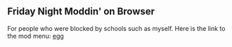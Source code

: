 ## Friday Night Moddin' on Browser ##
For people who were blocked by schools such as myself.
Here is the link to the mod menu: [egg](https://captainr3dst0ne.github.io/FNFfixed)
